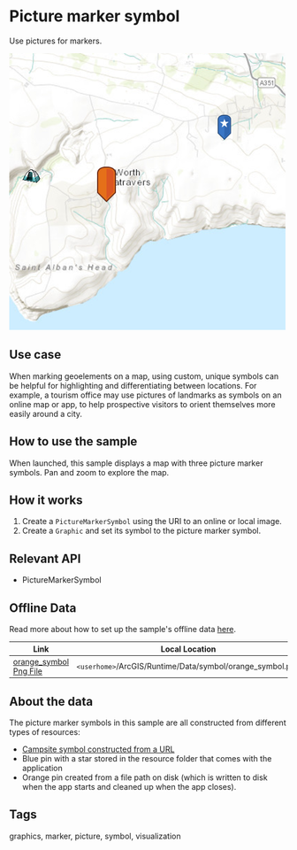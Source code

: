 # Picture marker symbol

Use pictures for markers.

![](screenshot.png)

## Use case

When marking geoelements on a map, using custom, unique symbols can be helpful for highlighting and differentiating between locations. For example, a tourism office may use pictures of landmarks as symbols on an online map or app, to help prospective visitors to orient themselves more easily around a city.

## How to use the sample

When launched, this sample displays a map with three picture marker symbols. Pan and zoom to explore the map.

## How it works

1. Create a `PictureMarkerSymbol` using the URI to an online or local image.
2. Create a `Graphic` and set its symbol to the picture marker symbol.

## Relevant API

* PictureMarkerSymbol

## Offline Data
Read more about how to set up the sample's offline data [here](http://links.esri.com/ArcGISRuntimeQtSamples).

Link | Local Location
---------|-------|
|[orange_symbol Png File](https://www.arcgis.com/home/item.html?id=1c95ea3b6e4843cdbd6ae354efb97f0c)| `<userhome>`/ArcGIS/Runtime/Data/symbol/orange_symbol.png |

## About the data

The picture marker symbols in this sample are all constructed from different types of resources:
 - [Campsite symbol constructed from a URL](http://sampleserver6.arcgisonline.com/arcgis/rest/services/Recreation/FeatureServer/0/images/e82f744ebb069bb35b234b3fea46deae)
 - Blue pin with a star stored in the resource folder that comes with the application
 - Orange pin created from a file path on disk (which is written to disk when the app starts and cleaned up when the app closes).

## Tags

graphics, marker, picture, symbol, visualization